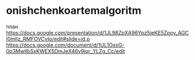 # onishchenkoartemalgoritm
план https://docs.google.com/presentation/d/1JL98ZpXA96Ypz5ieKE5Zpoy_AGCI0mllz_RMFOVCvIo/edit#slide=id.p
https://docs.google.com/document/d/1UL1OxxG-0p3MwlIbSxKWEX5DmJeX46v9jpr_YLZg_Cc/edit 
